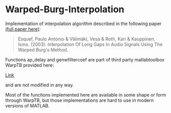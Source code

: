 # Warped-Burg-Interpolation
Implementation of interpolation algorithm described in the following paper [(full paper here)](https://www.researchgate.net/publication/234138590_Interpolation_Of_Long_Gaps_In_Audio_Signals_Using_The_Warped_Burg%27s_Method):
> Esquef, Paulo Antonio & Välimäki, Vesa & Roth, Kari & Kauppinen, Ismo. (2003).
> Interpolation Of Long Gaps In Audio Signals Using The Warped Burg's Method. 

Functions ap_delay and genwfiltercoef are part of third party matlabtoolbox WarpTB provided here:

[Link](http://www.acoustics.hut.fi/software/warp/)

and are not modified in any way.

Most of the functions implemented here are available in some shape or form through WarpTB, but those implementations are hard to use in modern versions of MATLAB.
